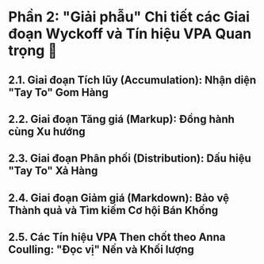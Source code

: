 # Phần 2: "Giải phẫu" Chi tiết các Giai đoạn Wyckoff và Tín hiệu VPA Quan trọng 🔬


## **2.1. Giai đoạn Tích lũy (Accumulation): Nhận diện "Tay To" Gom Hàng**


## **2.2. Giai đoạn Tăng giá (Markup): Đồng hành cùng Xu hướng**


## **2.3. Giai đoạn Phân phối (Distribution): Dấu hiệu "Tay To" Xả Hàng**


## **2.4. Giai đoạn Giảm giá (Markdown): Bảo vệ Thành quả và Tìm kiếm Cơ hội Bán Khống**


## **2.5. Các Tín hiệu VPA Then chốt theo Anna Coulling: "Đọc vị" Nến và Khối lượng**
